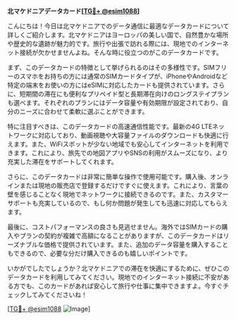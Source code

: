 **北マケドニアデータカード[[TG💪+ @esim1088](https://t.me/s/esim1088)]**

こんにちは！今日は北マケドニアでのデータ通信に最適なデータカードについて詳しくご紹介します。北マケドニアはヨーロッパの美しい国で、自然豊かな場所や歴史的な遺跡が魅力的です。旅行や出張で訪れる際には、現地でのインターネット接続が欠かせませんよね。そんな時に役立つのがこのデータカードです。

まず、このデータカードの特徴として挙げられるのはその多様性です。SIMフリーのスマホをお持ちの方には通常のSIMカードタイプが、iPhoneやAndroidなど特定の端末をお使いの方にはeSIMに対応したカードも提供されています。さらに、短期間の滞在にも便利なプリペイド型と長期滞在向けのロングステイプランも選べます。それぞれのプランにはデータ容量や有効期限が設定されており、自分のニーズに合わせて柔軟に選ぶことができます。

特に注目すべきは、このデータカードの高速通信性能です。最新の4G LTEネットワークに対応しており、動画視聴や大容量ファイルのダウンロードも快適に行えます。また、WiFiスポットが少ない地域でも安心してインターネットを利用できます。これにより、旅先での地図アプリやSNSの利用がスムーズになり、より充実した滞在をサポートしてくれます。

さらに、このデータカードは非常に簡単な操作で使用可能です。購入後、オンラインまたは現地の販売店で登録するだけですぐに使えます。これにより、言葉の壁を感じることなく現地でネットワークに接続できるのです。また、カスタマーサポートも充実しているので、もし何か問題が発生しても迅速に対応してもらえます。

最後に、コストパフォーマンスの良さも見逃せません。海外ではSIMカードの購入やプランの契約が複雑で高額になることがありますが、このデータカードはリーズナブルな価格で提供されています。また、追加のデータ容量を購入することもできるので、必要な分だけ購入できるのも嬉しいポイントです。

いかがでしたでしょうか？北マケドニアでの滞在を快適にするために、ぜひこのデータカードを利用してみてください。現地でのインターネット接続に不安がある方でも、このカードがあれば安心して旅行や仕事に集中できますよ。今すぐチェックしてみてくださいね！

[[TG💪+ @esim1088](https://t.me/s/esim1088) ![Image](https://i.postimg.cc/Y0z9fWf4/image.png)]